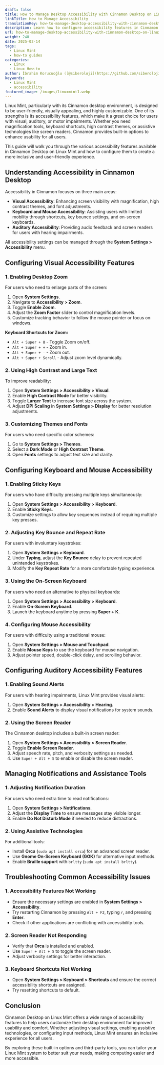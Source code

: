 ```yaml
---
draft: false
title: How to Manage Desktop Accessibility with Cinnamon Desktop on Linux Mint
linkTitle: How to Manage Accessibility
translationKey: how-to-manage-desktop-accessibility-with-cinnamon-desktop-on-linux-mint
description: Learn how to configure accessibility features in Cinnamon Desktop on Linux Mint to improve accessibility for all users.
url: how-to-manage-desktop-accessibility-with-cinnamon-desktop-on-linux-mint
weight: 240
date: 2025-02-14
tags:
  - Linux Mint
  - how-to guides
categories:
  - Linux
  - Linux How-to
author: İbrahim Korucuoğlu ([@siberoloji](https://github.com/siberoloji))
keywords:
  - Linux Mint
  - accessibility
featured_image: /images/linuxmint1.webp
---
```

Linux Mint, particularly with its Cinnamon desktop environment, is designed to be user-friendly, visually appealing, and highly customizable. One of its strengths is its accessibility features, which make it a great choice for users with visual, auditory, or motor impairments. Whether you need magnification tools, keyboard shortcuts, high contrast themes, or assistive technologies like screen readers, Cinnamon provides built-in options to enhance usability for all users.

This guide will walk you through the various accessibility features available in Cinnamon Desktop on Linux Mint and how to configure them to create a more inclusive and user-friendly experience.

## Understanding Accessibility in Cinnamon Desktop

Accessibility in Cinnamon focuses on three main areas:

- **Visual Accessibility**: Enhancing screen visibility with magnification, high contrast themes, and font adjustments.
- **Keyboard and Mouse Accessibility**: Assisting users with limited mobility through shortcuts, key bounce settings, and on-screen keyboards.
- **Auditory Accessibility**: Providing audio feedback and screen readers for users with hearing impairments.

All accessibility settings can be managed through the **System Settings > Accessibility** menu.

## Configuring Visual Accessibility Features

### 1. Enabling Desktop Zoom

For users who need to enlarge parts of the screen:

1. Open **System Settings**.
2. Navigate to **Accessibility > Zoom**.
3. Toggle **Enable Zoom**.
4. Adjust the **Zoom Factor** slider to control magnification levels.
5. Customize tracking behavior to follow the mouse pointer or focus on windows.

**Keyboard Shortcuts for Zoom:**

- `Alt + Super + 8` - Toggle Zoom on/off.
- `Alt + Super + +` - Zoom in.
- `Alt + Super + -` - Zoom out.
- `Alt + Super + Scroll` - Adjust zoom level dynamically.

### 2. Using High Contrast and Large Text

To improve readability:

1. Open **System Settings > Accessibility > Visual**.
2. Enable **High Contrast Mode** for better visibility.
3. Toggle **Larger Text** to increase font size across the system.
4. Adjust **DPI Scaling** in **System Settings > Display** for better resolution adjustments.

### 3. Customizing Themes and Fonts

For users who need specific color schemes:

1. Go to **System Settings > Themes**.
2. Select a **Dark Mode** or **High Contrast Theme**.
3. Open **Fonts** settings to adjust text size and clarity.

## Configuring Keyboard and Mouse Accessibility

### 1. Enabling Sticky Keys

For users who have difficulty pressing multiple keys simultaneously:

1. Open **System Settings > Accessibility > Keyboard**.
2. Enable **Sticky Keys**.
3. Customize settings to allow key sequences instead of requiring multiple key presses.

### 2. Adjusting Key Bounce and Repeat Rate

For users with involuntary keystrokes:

1. Open **System Settings > Keyboard**.
2. Under **Typing**, adjust the **Key Bounce** delay to prevent repeated unintended keystrokes.
3. Modify the **Key Repeat Rate** for a more comfortable typing experience.

### 3. Using the On-Screen Keyboard

For users who need an alternative to physical keyboards:

1. Open **System Settings > Accessibility > Keyboard**.
2. Enable **On-Screen Keyboard**.
3. Launch the keyboard anytime by pressing **Super + K**.

### 4. Configuring Mouse Accessibility

For users with difficulty using a traditional mouse:

1. Open **System Settings > Mouse and Touchpad**.
2. Enable **Mouse Keys** to use the keyboard for mouse navigation.
3. Adjust pointer speed, double-click delay, and scrolling behavior.

## Configuring Auditory Accessibility Features

### 1. Enabling Sound Alerts

For users with hearing impairments, Linux Mint provides visual alerts:

1. Open **System Settings > Accessibility > Hearing**.
2. Enable **Sound Alerts** to display visual notifications for system sounds.

### 2. Using the Screen Reader

The Cinnamon desktop includes a built-in screen reader:

1. Open **System Settings > Accessibility > Screen Reader**.
2. Toggle **Enable Screen Reader**.
3. Adjust speech rate, pitch, and verbosity settings as needed.
4. Use `Super + Alt + S` to enable or disable the screen reader.

## Managing Notifications and Assistance Tools

### 1. Adjusting Notification Duration

For users who need extra time to read notifications:

1. Open **System Settings > Notifications**.
2. Adjust the **Display Time** to ensure messages stay visible longer.
3. Enable **Do Not Disturb Mode** if needed to reduce distractions.

### 2. Using Assistive Technologies

For additional tools:

- Install **Orca** (`sudo apt install orca`) for an advanced screen reader.
- Use **Gnome On-Screen Keyboard (GOK)** for alternative input methods.
- Enable **Braille support** with `brltty` (`sudo apt install brltty`).

## Troubleshooting Common Accessibility Issues

### 1. Accessibility Features Not Working

- Ensure the necessary settings are enabled in **System Settings > Accessibility**.
- Try restarting Cinnamon by pressing `Alt + F2`, typing `r`, and pressing **Enter**.
- Check if other applications are conflicting with accessibility tools.

### 2. Screen Reader Not Responding

- Verify that **Orca** is installed and enabled.
- Use `Super + Alt + S` to toggle the screen reader.
- Adjust verbosity settings for better interaction.

### 3. Keyboard Shortcuts Not Working

- Open **System Settings > Keyboard > Shortcuts** and ensure the correct accessibility shortcuts are assigned.
- Try resetting shortcuts to default.

## Conclusion

Cinnamon Desktop on Linux Mint offers a wide range of accessibility features to help users customize their desktop environment for improved usability and comfort. Whether adjusting visual settings, enabling assistive technologies, or configuring input methods, Linux Mint ensures an inclusive experience for all users.

By exploring these built-in options and third-party tools, you can tailor your Linux Mint system to better suit your needs, making computing easier and more accessible.
